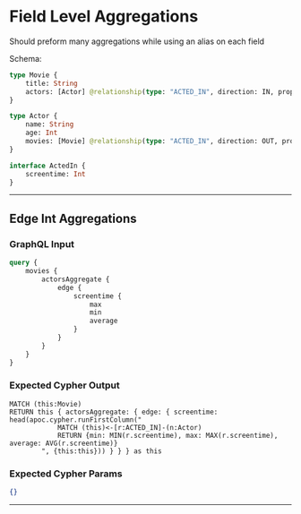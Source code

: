 # Field Level Aggregations

Should preform many aggregations while using an alias on each field

Schema:

```graphql
type Movie {
    title: String
    actors: [Actor] @relationship(type: "ACTED_IN", direction: IN, properties: "ActedIn")
}

type Actor {
    name: String
    age: Int
    movies: [Movie] @relationship(type: "ACTED_IN", direction: OUT, properties: "ActedIn")
}

interface ActedIn {
    screentime: Int
}
```

---

## Edge Int Aggregations

### GraphQL Input

```graphql
query {
    movies {
        actorsAggregate {
            edge {
                screentime {
                    max
                    min
                    average
                }
            }
        }
    }
}
```

### Expected Cypher Output

```cypher
MATCH (this:Movie)
RETURN this { actorsAggregate: { edge: { screentime: head(apoc.cypher.runFirstColumn("
            MATCH (this)<-[r:ACTED_IN]-(n:Actor)
            RETURN {min: MIN(r.screentime), max: MAX(r.screentime), average: AVG(r.screentime)}
        ", {this:this})) } } } as this
```

### Expected Cypher Params

```json
{}
```

---
